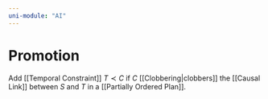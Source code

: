 ```yaml
---
uni-module: "AI"
---
```


# Promotion

Add [[Temporal Constraint]] $T \prec C$ if $C$ [[Clobbering|clobbers]] the [[Causal Link]] between $S$ and $T$ in a [[Partially Ordered Plan]].
